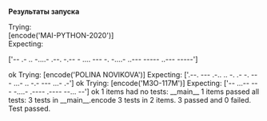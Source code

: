 **Результаты запуска**  
  
Trying:  
[encode('MAI-PYTHON-2020')]  
Expecting:  
<p text-indent="1em">['-- .- .. -....- .--. -.-- - .... --- -. -....- ..--- ----- ..--- -----']</p>  
ok  
Trying:  
    [encode('POLINA NOVIKOVA')]  
Expecting:  
    ['.--. --- .-.. .. -. .-   -. --- ...- .. -.- --- ...- .-']  
ok  
Trying:  
    [encode('M3O-117M')]  
Expecting:  
    ['-- ...-- --- -....- .---- .---- --... --']  
ok  
1 items had no tests:  
    __main__  
1 items passed all tests:  
   3 tests in __main__.encode  
3 tests in 2 items.  
3 passed and 0 failed.  
Test passed.  


